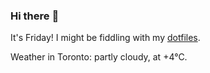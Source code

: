 ### Hi there :wave:

It's Friday! I might be fiddling with my [dotfiles](https://github.com/bewuethr/dotfiles).

Weather in Toronto: partly cloudy, at +4°C.
